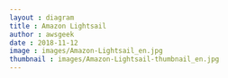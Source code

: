 ```yaml
---
layout : diagram
title : Amazon Lightsail
author : awsgeek
date : 2018-11-12
image : images/Amazon-Lightsail_en.jpg
thumbnail : images/Amazon-Lightsail-thumbnail_en.jpg
---
```

